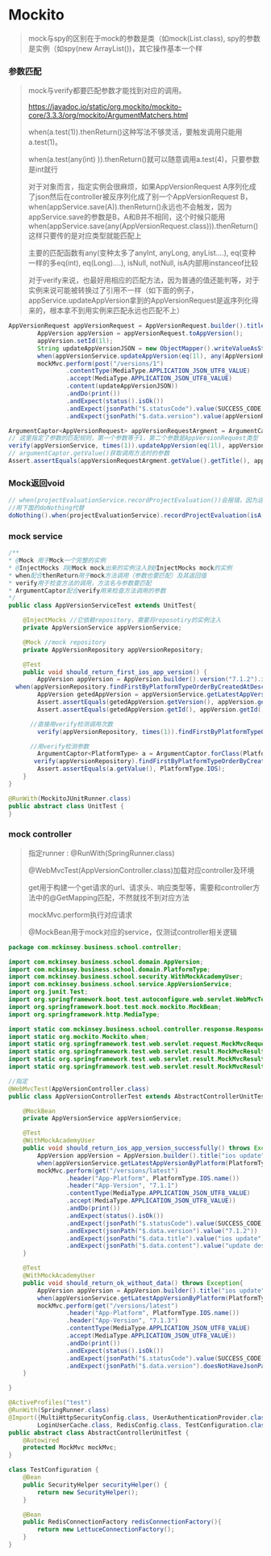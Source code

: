 # Mockito

> mock与spy的区别在于mock的参数是类（如mock(List.class), spy的参数是实例（如spy(new ArrayList())，其它操作基本一个样

### 参数匹配

> mock与verify都要匹配参数才能找到对应的调用。
>
> https://javadoc.io/static/org.mockito/mockito-core/3.3.3/org/mockito/ArgumentMatchers.html
>
>  when(a.test(1)).thenReturn()这种写法不够灵活，要触发调用只能用a.test(1)。
>
> when(a.test(any(int) )).thenReturn()就可以随意调用a.test(4)，只要参数是int就行
>
> 对于对象而言，指定实例会很麻烦，如果AppVersionRequest A序列化成了json然后在controller被反序列化成了别一个AppVersionRequest B，when(appService.save(A)).thenReturn()永远也不会触发，因为appService.save的参数是B，A和B并不相同，这个时候只能用when(appService.save(any(AppVersionRequest.class))).thenReturn()这样只要传的是对应类型就能匹配上
>
> 主要的匹配函数有any(变种太多了anyInt, anyLong, anyList....), eq(变种一样的多eq(int), eq(Long)....), isNull, notNull, isA内部用instanceof比较
>
> 对于verify来说，也最好用相应的匹配方法，因为普通的值还能判等，对于实例来说可能被转换过了引用不一样（如下面的例子，appService.updateAppVersion拿到的AppVersionRequest是返序列化得来的，根本拿不到用实例来匹配永远也匹配不上）

```java
AppVersionRequest appVersionRequest = AppVersionRequest.builder().title("version request").version("7.1.2").content("content").platform(PlatformType.IOS).build();
        AppVersion appVersion = appVersionRequest.toAppVersion();
        appVersion.setId(1l);
        String updateAppVersionJSON = new ObjectMapper().writeValueAsString(appVersionRequest);
        when(appVersionService.updateAppVersion(eq(1l), any(AppVersionRequest.class))).thenReturn(appVersionRequest.mergeToUpdateEntity(appVersion));
        mockMvc.perform(post("/versions/1")
                .contentType(MediaType.APPLICATION_JSON_UTF8_VALUE)
                .accept(MediaType.APPLICATION_JSON_UTF8_VALUE)
                .content(updateAppVersionJSON))
                .andDo(print())
                .andExpect(status().isOk())
                .andExpect(jsonPath("$.statusCode").value(SUCCESS_CODE))
                .andExpect(jsonPath("$.data.version").value(appVersionRequest.getVersion()));

ArgumentCaptor<AppVersionRequest> appVersionRequestArgment = ArgumentCaptor.forClass(AppVersionRequest.class);
// 这里指定了参数的匹配规则，第一个参数等于1，第二个参数是AppVersionRequest类型
verify(appVersionService, times(1)).updateAppVersion(eq(1l), appVersionRequestArgment.capture());
// argumentCaptor.getValue()获取调用方法时的参数
Assert.assertEquals(appVersionRequestArgment.getValue().getTitle(), appVersionRequest.getTitle());
```

### Mock返回void

``` java
// when(projectEvaluationService.recordProjectEvaluation())会报错，因为这个when方法要求方法有返回值
//用下面的doNothing代替
doNothing().when(projectEvaluationService).recordProjectEvaluation(isA(ProjectEvaluationRequest.class));
```



### mock service

``` java
/**
* @Mock 用于Mock一个完整的实例
* @InjectMocks 将@Mock mock出来的实例注入到@InjectMocks mock的实例
* when配合thenReturn用于mock方法调用（参数也要匹配）及其返回值
* verify用于检查方法的调用，方法名与参数要匹配
* ArgumentCaptor配合verify用来检查方法调用的参数
*/
public class AppVersionServiceTest extends UnitTest{

    @InjectMocks //它依赖repository，需要将reposotiry的实例注入
    private AppVersionService appVersionService;

    @Mock //mock repository
    private AppVersionRepository appVersionRepository;

    @Test
    public void should_return_first_ios_app_version() {
        AppVersion appVersion = AppVersion.builder().version("7.1.2").id(123l).content("ios update desc").title("ios update").build();
  when(appVersionRepository.findFirstByPlatformTypeOrderByCreatedAtDesc(PlatformType.IOS)).thenReturn(appVersion);
        AppVersion getedAppVersion = appVersionService.getLatestAppVersionByPlatform(PlatformType.IOS);
        Assert.assertEquals(getedAppVersion.getVersion(), appVersion.getVersion());
        Assert.assertEquals(getedAppVersion.getId(), appVersion.getId());

      //直接用verify检测调用次数
        verify(appVersionRepository, times(1)).findFirstByPlatformTypeOrderByCreatedAtDesc(PlatformType.IOS);

      //用verify检测参数
        ArgumentCaptor<PlatformType> a = ArgumentCaptor.forClass(PlatformType.class);
       verify(appVersionRepository).findFirstByPlatformTypeOrderByCreatedAtDesc(a.capture());
        Assert.assertEquals(a.getValue(), PlatformType.IOS);
    }
}

@RunWith(MockitoJUnitRunner.class)
public abstract class UnitTest {
}
```

### mock controller

> 指定runner : @RunWith(SpringRunner.class)
>
> @WebMvcTest(AppVersionController.class)加载对应controller及环境
>
> get用于构建一个get请求的url、请求头、响应类型等，需要和controller方法中的@GetMapping匹配，不然就找不到对应方法
>
> mockMvc.perform执行对应请求
>
> @MockBean用于mock对应的service，仅测试controller相关逻辑

```java
package com.mckinsey.business.school.controller;

import com.mckinsey.business.school.domain.AppVersion;
import com.mckinsey.business.school.domain.PlatformType;
import com.mckinsey.business.school.security.WithMockAcademyUser;
import com.mckinsey.business.school.service.AppVersionService;
import org.junit.Test;
import org.springframework.boot.test.autoconfigure.web.servlet.WebMvcTest;
import org.springframework.boot.test.mock.mockito.MockBean;
import org.springframework.http.MediaType;

import static com.mckinsey.business.school.controller.response.ResponseData.SUCCESS_CODE;
import static org.mockito.Mockito.when;
import static org.springframework.test.web.servlet.request.MockMvcRequestBuilders.get;
import static org.springframework.test.web.servlet.result.MockMvcResultHandlers.print;
import static org.springframework.test.web.servlet.result.MockMvcResultMatchers.jsonPath;
import static org.springframework.test.web.servlet.result.MockMvcResultMatchers.status;

//指定
@WebMvcTest(AppVersionController.class)
public class AppVersionControllerTest extends AbstractControllerUnitTest{

    @MockBean
    private AppVersionService appVersionService;

    @Test
    @WithMockAcademyUser
    public void should_return_ios_app_version_successfully() throws Exception {
        AppVersion appVersion = AppVersion.builder().title("ios update").content("update desc").platformType(PlatformType.IOS).version("7.1.2").build();
        when(appVersionService.getLatestAppVersionByPlatform(PlatformType.IOS)).thenReturn(appVersion);
        mockMvc.perform(get("/versions/latest")
                .header("App-Platform", PlatformType.IOS.name())
                .header("App-Version", "7.1.1")
                .contentType(MediaType.APPLICATION_JSON_UTF8_VALUE)
                .accept(MediaType.APPLICATION_JSON_UTF8_VALUE))
                .andDo(print())
                .andExpect(status().isOk())
                .andExpect(jsonPath("$.statusCode").value(SUCCESS_CODE))
                .andExpect(jsonPath("$.data.version").value("7.1.2"))
                .andExpect(jsonPath("$.data.title").value("ios update"))
                .andExpect(jsonPath("$.data.content").value("update desc"));
    }

    @Test
    @WithMockAcademyUser
    public void should_return_ok_without_data() throws Exception{
        AppVersion appVersion = AppVersion.builder().title("ios update").content("update desc").platformType(PlatformType.IOS).version("7.1.2").build();
        when(appVersionService.getLatestAppVersionByPlatform(PlatformType.IOS)).thenReturn(appVersion);
        mockMvc.perform(get("/versions/latest")
                .header("App-Platform", PlatformType.IOS.name())
                .header("App-Version", "7.1.3")
                .contentType(MediaType.APPLICATION_JSON_UTF8_VALUE)
                .accept(MediaType.APPLICATION_JSON_UTF8_VALUE))
                .andDo(print())
                .andExpect(status().isOk())
                .andExpect(jsonPath("$.statusCode").value(SUCCESS_CODE))
                .andExpect(jsonPath("$.data.version").doesNotHaveJsonPath());
    }

}

@ActiveProfiles("test")
@RunWith(SpringRunner.class)
@Import({MultiHttpSecurityConfig.class, UserAuthenticationProvider.class,
        LoginUserCache.class, RedisConfig.class, TestConfiguration.class})
public abstract class AbstractControllerUnitTest {
    @Autowired
    protected MockMvc mockMvc;
}

class TestConfiguration {
    @Bean
    public SecurityHelper securityHelper() {
        return new SecurityHelper();
    }

    @Bean
    public RedisConnectionFactory redisConnectionFactory(){
        return new LettuceConnectionFactory();
    }
}
```